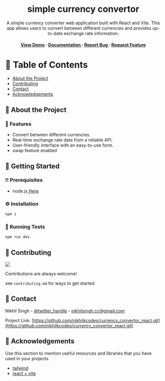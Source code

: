 <div align='center'>

<h1>simple currency convertor</h1>
<p>A simple currency converter web application built with React and Vite. This app allows users to convert between different currencies and provides up-to-date exchange rate information.</p>

<h4> <a href=https://currency-convertor-react-one.vercel.app/>View Demo</a> <span> · </span> <a href="https://github.com/nikhilkcodes/currency_convertor_react/blob/master/README.md"> Documentation </a> <span> · </span> <a href="https://github.com/nikhilkcodes/currency_convertor_react/issues"> Report Bug </a> <span> · </span> <a href="https://github.com/nikhilkcodes/currency_convertor_react/issues"> Request Feature </a> </h4>


</div>

# :notebook_with_decorative_cover: Table of Contents

- [About the Project](#star2-about-the-project)
- [Contributing](#wave-contributing)
- [Contact](#handshake-contact)
- [Acknowledgements](#gem-acknowledgements)


## :star2: About the Project

### :dart: Features
- Convert between different currencies.
- Real-time exchange rate data from a reliable API.
- User-friendly interface with an easy-to-use form.
- swap feature enabled


## :toolbox: Getting Started

### :bangbang: Prerequisites

- node.js<a href="https://nodejs.org/en"> Here</a>


### :gear: Installation


```bash
npm i
```


### :test_tube: Running Tests


```bash
npm run dev
```


## :wave: Contributing

<a href="https://github.com/nikhilkcodes/currency_convertor_react.git/graphs/contributors"> <img src="https://contrib.rocks/image?repo=Louis3797/awesome-readme-template" /> </a>

Contributions are always welcome!

see `contributing.md` for ways to get started

## :handshake: Contact

Nikhil Singh - [@twitter_handle](@mainikhilhun) - nikhilsingh.cc@gmail.com

Project Link: [https://github.com/nikhilkcodes/currency_convertor_react.git](https://github.com/nikhilkcodes/currency_convertor_react.git)

## :gem: Acknowledgements

Use this section to mention useful resources and libraries that you have used in your projects.

- [tailwind](https://tailwindcss.com/)
- [react + vite ](https://vitejs.dev/)
